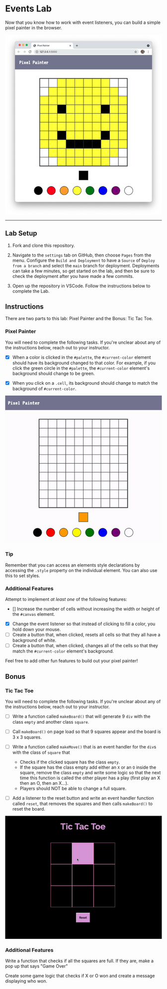 # Events Lab

Now that you know how to work with event listeners, you can build a simple pixel painter in the browser.

![Image of a completed pixel painter project.](./assets/completed-project.png)

---

## Lab Setup

1. Fork and clone this repository.

1. Navigate to the `settings` tab on GitHub, then choose `Pages` from the menu. Configure the `Build and Deployment` to have a `Source` of `Deploy from a branch` and select the `main` branch for deployment. Deployments can take a few minutes, so get started on the lab, and then be sure to check the deployment after you have made a few commits.

1. Open up the repository in VSCode. Follow the instructions below to complete the Lab.

## Instructions

There are two parts to this lab: Pixel Painter and the Bonus: Tic Tac Toe.

### Pixel Painter

You will need to complete the following tasks. If you're unclear about any of the instructions below, reach out to your instructor.

- [x] When a color is clicked in the `#palette`, the `#current-color` element should have its background changed to that color. For example, if you click the green circle in the `#palette`, the `#current-color` element's background should change to be green.

- [x] When you click on a `.cell`, its background should change to match the background of `#current-color`.

![pixel painter demo](./assets/ezgif.com-pixel-painter.gif)

### Tip

Remember that you can access an elements style declarations by accessing the `.style` property on the individual element. You can also use this to set styles.

### Additional Features

Attempt to implement _at least one_ of the following features:

- [] Increase the number of cells without increasing the width or height of the `#canvas` element.
- [x] Change the event listener so that instead of clicking to fill a color, you hold down your mouse.
- [ ] Create a button that, when clicked, resets all cells so that they all have a background of white.
- [ ] Create a button that, when clicked, changes all of the cells so that they match the `#current-color` element's background.

Feel free to add other fun features to build out your pixel painter!

## Bonus

### Tic Tac Toe

You will need to complete the following tasks. If you're unclear about any of the instructions below, reach out to your instructor.

- [ ] Write a function called `makeBoard()` that will generate 9 `div` with the class `empty` and another class `square`.

- [ ] Call `makeBoard()` on page load so that 9 squares appear and the board is 3 x 3 squares.

- [ ] Write a function called `makeMove()` that is an event handler for the `div`s with the class of `square` that

  - Checks if the clicked square has the class `empty`.
  - If the square has the class empty add either an `X` or an `O` inside the square, remove the class `empty` and write some logic so that the next time this function is called the other player has a play (first play an X then an O, then an X...).
  - Players should NOT be able to change a full square.

- [ ] Add a listener to the reset button and write an event handler function called `reset`, that removes the squares and then calls `makeBoard()` to reset the board.

![Tic Tac Toe Demo](./assets/ezgif.com-tic-tac-toe.gif)

### Additional Features

Write a function that checks if all the squares are full. If they are, make a pop up that says "Game Over"

Create some game logic that checks if X or O won and create a message displaying who won.
